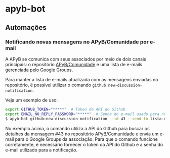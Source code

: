# apyb-bot

## Automações

### Notificando novas mensagens no APyB/Comunidade por e-mail

A APyB se comunica com seus associados por meio de dois canais principais: o repositório [APyB/Comunidade](https://github.com/apyb/comunidade) e uma lista de e-mails gerenciada pelo Google Groups.

Para manter a lista de e-mails atualizada com as mensagens enviadas no repositório, é possível utilizar o comando `github:new-discussion-notification`.

Veja um exemplo de uso:
```bash
export GITHUB_TOKEN="*****"  # Token da API do Github
export EMAIL_NO_REPLY_PASSWORD="*****"  # Senha do e-mail usado para notificação
$ apyb-bot github:new-discussion-notification --id 43 --send-to lista-de-email@apyb
```

No exemplo acima, o comando utiliza a API do Github para buscar os detalhes da mensagem [#43](https://github.com/apyb/comunidade/discussions/43) no repositório APyB/Comunidade e envia um e-mail para o Google Groups da associação. Para que o comando funcione corretamente, é necessário fornecer o token da API do Github e a senha do e-mail utilizado para a notificação.
